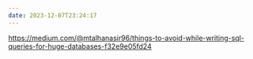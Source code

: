 ```yaml
---
date: 2023-12-07T23:24:17
---
```

https://medium.com/@mtalhanasir96/things-to-avoid-while-writing-sql-queries-for-huge-databases-f32e9e05fd24